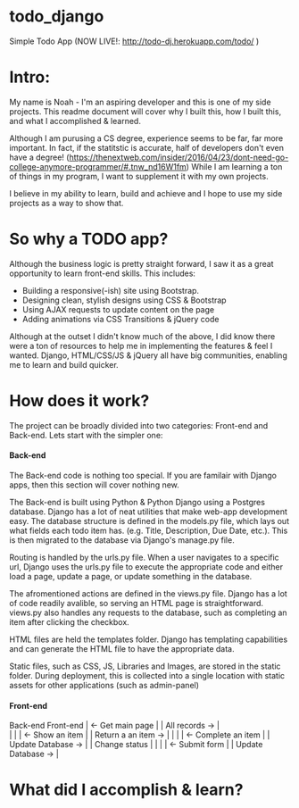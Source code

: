 # todo_django
Simple Todo App (NOW LIVE!: http://todo-dj.herokuapp.com/todo/ )

# Intro:
My name is Noah - I'm an aspiring developer and this is one of my side projects. This readme document will cover why I built this, how I built this, and what I accomplished & learned. 

Although I am purusing a CS degree, experience seems to be far, far more important. In fact, if the statitstic is accurate, half of developers don't even have a degree! (https://thenextweb.com/insider/2016/04/23/dont-need-go-college-anymore-programmer/#.tnw_nd16W1fm) While I am learning a ton of things in my program, I want to supplement it with my own projects. 

I believe in my ability to learn, build and achieve and I hope to use my side projects as a way to show that. 

# So why a TODO app? 
Although the business logic is pretty straight forward, I saw it as a great opportunity to learn front-end skills. This includes:
* Building a responsive(-ish) site using Bootstrap.
* Designing clean, stylish designs using CSS & Bootstrap
* Using AJAX requests to update content on the page
* Adding animations via CSS Transitions & jQuery code

Although at the outset I didn't know much of the above, I did know there were a ton of resources to help me in implementing the features & feel I wanted. Django, HTML/CSS/JS & jQuery all have big communities, enabling me to learn and build quicker. 

# How does it work?
The project can be broadly divided into two categories: Front-end and Back-end. Lets start with the simpler one:
#### Back-end
The Back-end code is nothing too special. If you are familair with Django apps, then this section will cover nothing new.  

The Back-end is built using Python & Python Django using a Postgres database. Django has a lot of neat utilities that make web-app development easy. The database structure is defined in the models.py file, which lays out what fields each todo item has. (e.g. Title, Description, Due Date, etc.). This is then migrated to the database via Django's manage.py file. 

Routing is handled by the urls.py file. When a user navigates to a specific url, Django uses the urls.py file to execute the appropriate code and either load a page, update a page, or update something in the database. 

The afromentioned actions are defined in the views.py file. Django has a lot of code readily avalible, so serving an HTML page is straightforward. views.py also handles any requests to the database, such as completing an item after clicking the checkbox. 

HTML files are held the templates folder. Django has templating capabilities and can generate the HTML file to have the appropriate data. 

Static files, such as CSS, JS, Libraries and Images, are stored in the static folder. During deployment, this is collected into a single location with static assets for other applications (such as admin-panel)

#### Front-end

Back-end				Front-end
	|	<- Get main page	|
	|	All records ->		|	
	|						|
	|	<- Show an item		|
	|	Return a an item -> |
	|						|
	|	<- Complete an item |
	|	Update Database ->	|
	|	Change status 		|
	|						|
	|	<- Submit form 		|
	|	Update Database ->	|


# What did I accomplish & learn?